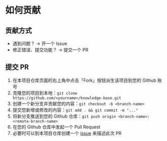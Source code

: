 # 如何贡献

## 贡献方式

* 遇到问题？ -> 开一个 Issue
* 修正错误、提交功能？ -> 提交一个 PR

## 提交 PR

1. 在本项目仓库页面的右上角中点击「Fork」按钮派生该项目到您的 Github 账号
2. 克隆您的项目到本地：`git clone https://github.com/<yourname>/knowledge-base.git`
3. 创建一个新分支并贡献您的内容：`git checkout -b <branch-name>`
4. 提交您新增或修改的内容：`git add . && git commit -m "..."`
5. 将新分支推送到您的 Github 仓库：`git push origin <branch-name>:<remote-branch-name>`
6. 在您的 Github 仓库中发起一个 Pull Request
7. 必要时可以到本项目仓库创建一个 [issue](https://github.com/JinsYin/knowledge-base/issues/new) 来描述此次 PR

